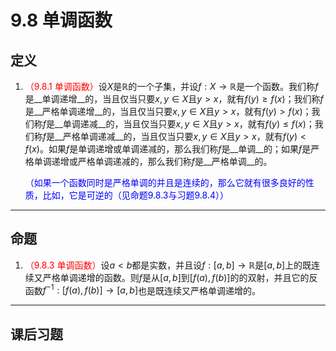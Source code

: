 # 9.8 单调函数

## 定义

1. <font color=red>（9.8.1 单调函数）</font>设$X$是$\mathbb R$的一个子集，并设$f:X\to\mathbb R$是一个函数。我们称$f$是__单调递增__的，当且仅当只要$x,y\in X$且$y>x$，就有$f(y)\geq f(x)$；我们称$f$是__严格单调递增__的，当且仅当只要$x,y\in X$且$y>x$，就有$f(y)>f(x)$；我们称$f$是__单调递减__的，当且仅当只要$x,y\in X$且$y>x$，就有$f(y)\leq f(x)$；我们称$f$是__严格单调递减__的，当且仅当只要$x,y\in X$且$y>x$，就有$f(y)<f(x)$。如果$f$是单调递增或单调递减的，那么我们称$f$是__单调__的；如果$f$是严格单调递增或严格单调递减的，那么我们称$f$是__严格单调__的。

   <font color=blue>（如果一个函数同时是严格单调的并且是连续的，那么它就有很多良好的性质，比如，它是可逆的（见命题9.8.3与习题9.8.4））</font>

---

## 命题

1. <font color=red>（9.8.3 单调函数）</font>设$a<b$都是实数，并且设$f:[a,b]\to\mathbb R$是$[a,b]$上的既连续又严格单调递增的函数。则$f$是从$[a,b]$到$[f(a),f(b)]$的的双射，并且它的反函数$f^{-1}:[f(a),f(b)]\to[a,b]$也是既连续又严格单调递增的。

---

## 课后习题

